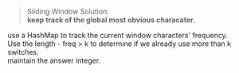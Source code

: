 >Sliding Window Solution:  
**keep track of the global most obvious characater.**    

use a HashMap to track the current window characters' frequency.  
Use the length - freq > k to determine if we already use more than k switches.  
maintain the answer integer.  
